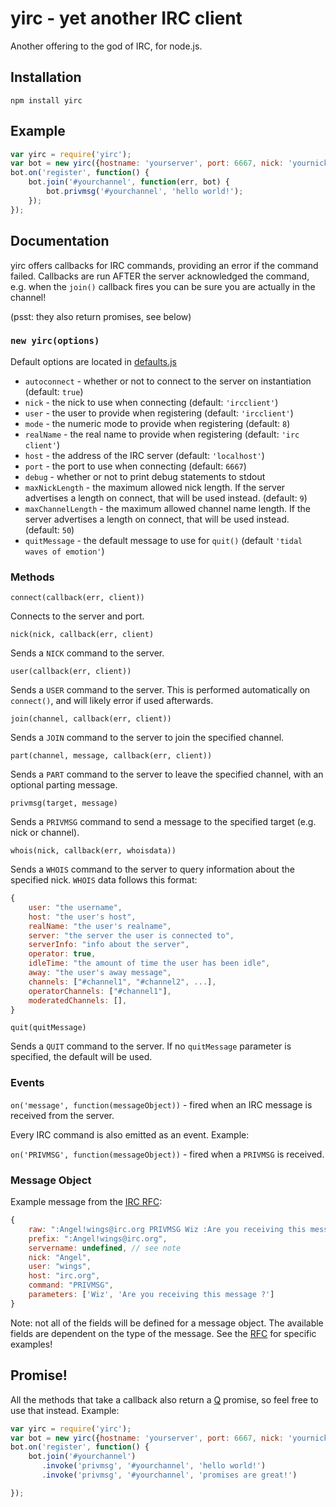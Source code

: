 # yirc - yet another IRC client
Another offering to the god of IRC, for node.js.

## Installation
`npm install yirc`

## Example
```javascript
var yirc = require('yirc');
var bot = new yirc({hostname: 'yourserver', port: 6667, nick: 'yournick'});
bot.on('register', function() {
    bot.join('#yourchannel', function(err, bot) {
        bot.privmsg('#yourchannel', 'hello world!');
    });
});
```

## Documentation
yirc offers callbacks for IRC commands, providing an error if the command failed. Callbacks are run AFTER the server acknowledged the command, e.g. when the ```join()``` callback fires you can be sure you are actually in the channel!

(psst: they also return promises, see below)

### `new yirc(options)`
Default options are located in [defaults.js](./src/defaults.js)

* `autoconnect` - whether or not to connect to the server on instantiation (default: `true`)
* `nick` - the nick to use when connecting (default: `'ircclient'`)
* `user` - the user to provide when registering (default: `'ircclient'`)
* `mode` - the numeric mode to provide when registering (default: `8`)
* `realName` - the real name to provide when registering (default: `'irc client'`)
* `host` - the address of the IRC server (default: `'localhost'`)
* `port` - the port to use when connecting (default: `6667`)
* `debug` - whether or not to print debug statements to stdout
* `maxNickLength` - the maximum allowed nick length. If the server advertises a length on connect, that will be used instead. (default: `9`)
* `maxChannelLength` - the maximum allowed channel name length. If the server advertises a length on connect, that will be used instead. (default: `50`)
* `quitMessage` - the default message to use for `quit()` (default `'tidal waves of emotion'`)

### Methods
`connect(callback(err, client))`

Connects to the server and port.

`nick(nick, callback(err, client)`

Sends a `NICK` command to the server.

`user(callback(err, client))`

Sends a `USER` command to the server. This is performed automatically on `connect()`, and will likely error if used afterwards.

`join(channel, callback(err, client))`

Sends a `JOIN` command to the server to join the specified channel.

`part(channel, message, callback(err, client))`

Sends a `PART` command to the server to leave the specified channel, with an optional parting message.

`privmsg(target, message)`

Sends a `PRIVMSG` command to send a message to the specified target (e.g. nick or channel).

`whois(nick, callback(err, whoisdata))`

Sends a `WHOIS` command to the server to query information about the specified nick. `WHOIS` data follows this format:
```javascript
{
    user: "the username",
    host: "the user's host",
    realName: "the user's realname",
    server: "the server the user is connected to",
    serverInfo: "info about the server",
    operator: true,
    idleTime: "the amount of time the user has been idle",
    away: "the user's away message",
    channels: ["#channel1", "#channel2", ...],
    operatorChannels: ["#channel1"],
    moderatedChannels: [],
}
```

`quit(quitMessage)`

Sends a `QUIT` command to the server. If no `quitMessage` parameter is specified, the default will be used.

### Events
`on('message', function(messageObject))` - fired when an IRC message is received from the server.

Every IRC command is also emitted as an event. Example:

`on('PRIVMSG', function(messageObject))` - fired when a `PRIVMSG` is received.

### Message Object
Example message from the [IRC RFC](http://tools.ietf.org/html/rfc2812#section-3.3.1):
```javascript
{
    raw: ":Angel!wings@irc.org PRIVMSG Wiz :Are you receiving this message ?",
    prefix: ":Angel!wings@irc.org",
    servername: undefined, // see note
    nick: "Angel",
    user: "wings",
    host: "irc.org",
    command: "PRIVMSG",
    parameters: ['Wiz', 'Are you receiving this message ?']
}
```

Note: not all of the fields will be defined for a message object. The available fields are dependent on the type of the message. See the [RFC](http://tools.ietf.org/html/rfc2812#section-3.3.1) for specific examples!

## Promise!
All the methods that take a callback also return a [Q](https://github.com/kriskowal/q) promise, so feel free to use that instead. Example:
```javascript
var yirc = require('yirc');
var bot = new yirc({hostname: 'yourserver', port: 6667, nick: 'yournick'});
bot.on('register', function() {
    bot.join('#yourchannel')
       .invoke('privmsg', '#yourchannel', 'hello world!')
       .invoke('privmsg', '#yourchannel', 'promises are great!')

});
```
